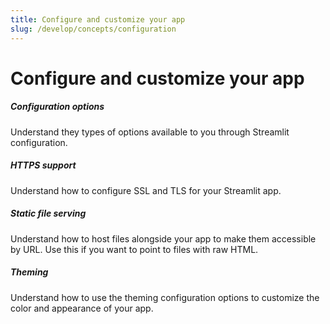 ```yaml
---
title: Configure and customize your app
slug: /develop/concepts/configuration
---
```


# Configure and customize your app

<TileContainer layout="list">

<RefCard href="/develop/concepts/configuration/options">

<h5>Configuration options</h5>

Understand they types of options available to you through Streamlit configuration.

</RefCard>

<RefCard href="/develop/concepts/configuration/https-support">

<h5>HTTPS support</h5>

Understand how to configure SSL and TLS for your Streamlit app.

</RefCard>

<RefCard href="/develop/concepts/configuration/serving-static-files">

<h5>Static file serving</h5>

Understand how to host files alongside your app to make them accessible by URL. Use this if you want to point to files with raw HTML.

</RefCard>

<RefCard href="/develop/concepts/configuration/theming">

<h5>Theming</h5>

Understand how to use the theming configuration options to customize the color and appearance of your app.

</RefCard>

</TileContainer>
